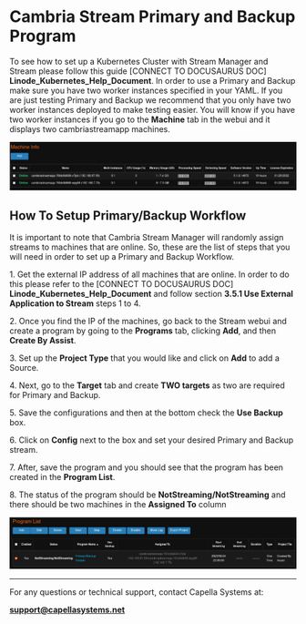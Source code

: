 # Cambria Stream Primary and Backup Program 

To see how to set up a Kubernetes Cluster with Stream Manager and Stream please follow this guide  [CONNECT TO DOCUSAURUS DOC] **Linode_Kubernetes_Help_Document**. In order to use a Primary and Backup make sure you have two worker instances specified in your YAML. If you are just testing Primary and Backup we recommend that you only have two worker instances deployed to make testing easier. You will know if you have two worker instances if you go to the **Machine** tab in the webui and it displays two cambriastreamapp machines.

![](01_machine_info.png)

## How To Setup Primary/Backup Workflow

It is important to note that Cambria Stream Manager will randomly assign streams to machines that are online. So, these are the list of steps that you will need in order to set up a Primary and Backup Workflow.

1\.	Get the external IP address of all machines that are online. In order to do this please refer to the [CONNECT TO DOCUSAURUS DOC] **Linode_Kubernetes_Help_Document** and follow section **3.5.1 Use External Application to Stream** steps 1 to 4.

2\.	Once you find the IP of the machines, go back to the Stream webui and create a program by going to the **Programs** tab, clicking **Add**, and then **Create By Assist**.

3\.	Set up the **Project Type** that you would like and click on **Add** to add a Source.

4\.	Next, go to the **Target** tab and create **TWO targets** as two are required for Primary and Backup.

5\.	Save the configurations and then at the bottom check the **Use Backup** box.

6\.	Click on **Config** next to the box and set your desired Primary and Backup stream.

7\.	After, save the program and you should see that the program has been created in the **Program List**.

8\.	The status of the program should be **NotStreaming/NotStreaming** and there should be two machines in the **Assigned To** column

![](02_program_list.png)


---

For any questions or technical support, contact Capella Systems at:

**support@capellasystems.net**


